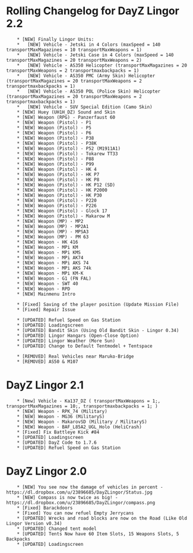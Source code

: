 Rolling Changelog for DayZ Lingor 2.2
==========
		* [NEW] Finally Lingor Units:
		* 	[NEW] Vehicle - Jetski in 4 Colors (maxSpeed = 140 transportMaxMagazines = 10 transportMaxWeapons = 1)
		* 	[NEW] Vehicle - Jetski Case in 4 Colors (maxSpeed = 140 transportMaxMagazines = 20 transportMaxWeapons = 2)
		* 	[NEW] Vehicle - AS350 Helicopter (transportMaxMagazines = 20 transportMaxWeapons = 2 transportmaxbackpacks = 1)
		* 	[NEW] Vehicle - AS350 PMC (Army Skin) Helicopter (transportMaxMagazines = 20 transportMaxWeapons = 2 transportmaxbackpacks = 1)
		* 	[NEW] Vehicle - AS350 POL (Police Skin) Helicopter (transportMaxMagazines = 20 transportMaxWeapons = 2 transportmaxbackpacks = 1)
		* 	[NEW] Vehicle - SUV Special Edition (Camo Skin)
		* [NEW] Huey (UH1H_DZ) Sound and Skin
		* [NEW] Weapon (RPG) - Panzerfaust 60
		* [NEW] Weapon (Pistol) - P1
		* [NEW] Weapon (Pistol) - P5
		* [NEW] Weapon (Pistol) - P6
		* [NEW] Weapon (Pistol) - P38
		* [NEW] Weapon (Pistol) - P38K
		* [NEW] Weapon (Pistol) - P52 (M1911A1)
		* [NEW] Weapon (Pistol) - Tokarew TT33
		* [NEW] Weapon (Pistol) - P88
		* [NEW] Weapon (Pistol) - P99
		* [NEW] Weapon (Pistol) - HK 4
		* [NEW] Weapon (Pistol) - HK P7
		* [NEW] Weapon (Pistol) - HK P8
		* [NEW] Weapon (Pistol) - HK P12 (SD)
		* [NEW] Weapon (Pistol) - HK P2000
		* [NEW] Weapon (Pistol) - HK P30
		* [NEW] Weapon (Pistol) - P220
		* [NEW] Weapon (Pistol) - P226
		* [NEW] Weapon (Pistol) - Glock 17
		* [NEW] Weapon (Pistol) - Makarow M
		* [NEW] Weapon (MP) - MP2
		* [NEW] Weapon (MP) - MP2A1
		* [NEW] Weapon (MP) - MPSA3
		* [NEW] Weapon (MP) - PM 63
		* [NEW] Weapon - HK 416
		* [NEW] Weapon - MPi KM
		* [NEW] Weapon - MPi KMS
		* [NEW] Weapon - MPi AK74
		* [NEW] Weapon - MPi AKS 74
		* [NEW] Weapon - MPi AKS 74k
		* [NEW] Weapon - MPi KM-K
		* [NEW] Weapon - G1 (FN FAL)
		* [NEW] Weapon - SWT 40
		* [NEW] Weapon - RPD
		* [NEW] Mainmenu Intro
		
		* [Fixed] Saving of the player position (Update Mission File)
		* [Fixed] Repair Issue
		
		* [UPDATED] Refuel Speed on Gas Station
		* [UPDATED] Loadingscreen
		* [UPDATED] Bandit Skin (Using Old Bandit Skin - Lingor 0.34)
		* [UPDATED] Lingor Hangars (Open-Close Option)
		* [UPDATED] Lingor Weather (More Sun)
		* [UPDATED] Change to Default Tentmodel + Tentspace
		
		* [REMOVED] Real Vehicles near Maruko-Bridge
		* [REMOVED] AS50 & M107


DayZ Lingor 2.1
==========
			
		* [New] Vehicle - Ka137_DZ ( transportMaxWeapons = 1;, transportMaxMagazines = 10;, transportmaxbackpacks = 1; )
		* [NEW] Weapon - RPK_74 (Military)
		* [NEW] Weapon - MG36 (MilitaryS)
		* [NEW] Weapon - MakarovSD (Military / MilitaryS)
		* [NEW] Weapon - BAF_L85A2_UGL_Holo (HeliCrash)
		* [Fixed] Fix Battleye Kick #84
		* [UPDATED] Loadingscreen
		* [UPDATED] DayZ Code to 1.7.6
		* [UPDATED] Refuel Speed on Gas Station


DayZ Lingor 2.0
==========

		* [NEW] You see now the damage of vehicles in percent - https://dl.dropbox.com/u/23896685/DayZLingor/Status.jpg
		* [NEW] Compass is now twice as big! - https://dl.dropbox.com/u/23896685/DayZLingor/compass.png
		* [Fixed] Barackdoors
		* [Fixed] You can now refuel Empty Jerrycans
		* [UPDATED] Wrecks and road blocks are now on the Road (Like Old Lingor Version v0.34)
		* [UPDATED] Changed tent model
		* [UPDATED] Tents Now have 60 Item Slots, 15 Weapons Slots, 5 Backpacks
		* [UPDATED] Loadingscreen
